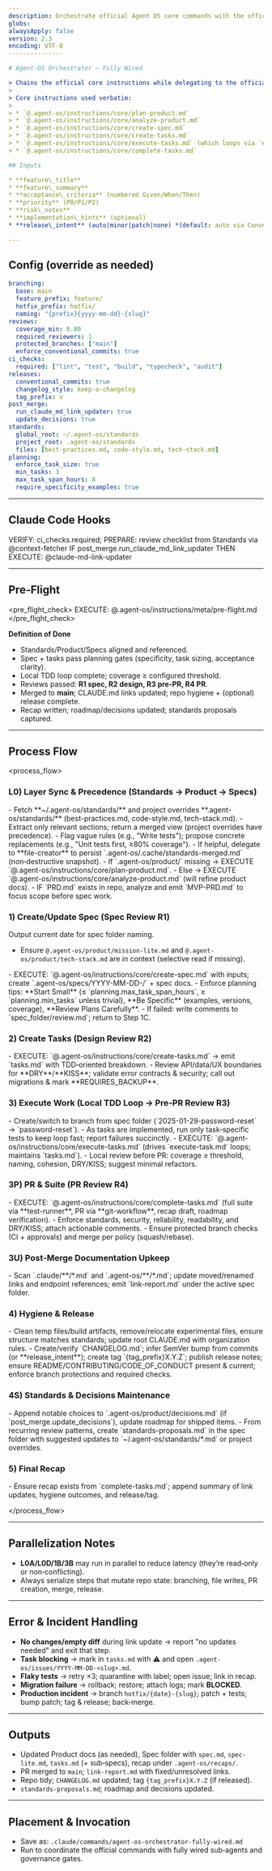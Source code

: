 ```yaml
---
description: Orchestrate official Agent OS core commands with the official Claude Code sub‑agents wired in (parallelizable where safe). Includes Layer 1–3 alignment, multi‑stage reviews, branch→PR lifecycle, post‑merge CLAUDE.md link updates, repo hygiene, and semantic releases.
globs:
alwaysApply: false
version: 2.3
encoding: UTF-8
---------------

# Agent‑OS Orchestrator — Fully Wired

> Chains the official core instructions while delegating to the official sub‑agents: **context-fetcher, date-checker, file-creator, git-workflow, git-repo-manager, prd-version-strategist, project-file-organizer, project-manager, senior-code-reviewer, test-runner, claude-md-link-updater**.
>
> Core instructions used verbatim:
>
> * `@.agent-os/instructions/core/plan-product.md`
> * `@.agent-os/instructions/core/analyze-product.md`
> * `@.agent-os/instructions/core/create-spec.md`
> * `@.agent-os/instructions/core/create-tasks.md`
> * `@.agent-os/instructions/core/execute-tasks.md` (which loops via `execute-task.md`)
> * `@.agent-os/instructions/core/complete-tasks.md`

## Inputs

* **feature\_title**
* **feature\_summary**
* **acceptance\_criteria** (numbered Given/When/Then)
* **priority** (P0/P1/P2)
* **risk\_notes**
* **implementation\_hints** (optional)
* **release\_intent** (auto|minor|patch|none) *(default: auto via Conventional Commits)*

---
```


## Config (override as needed)

```yaml
branching:
  base: main
  feature_prefix: feature/
  hotfix_prefix: hotfix/
  naming: "{prefix}{yyyy-mm-dd}-{slug}"
reviews:
  coverage_min: 0.80
  required_reviewers: 1
  protected_branches: ["main"]
  enforce_conventional_commits: true
ci_checks:
  required: ["lint", "test", "build", "typecheck", "audit"]
releases:
  conventional_commits: true
  changelog_style: keep-a-changelog
  tag_prefix: v
post_merge:
  run_claude_md_link_updater: true
  update_decisions: true
standards:
  global_root: ~/.agent-os/standards
  project_root: .agent-os/standards
  files: [best-practices.md, code-style.md, tech-stack.md]
planning:
  enforce_task_size: true
  min_tasks: 3
  max_task_span_hours: 8
  require_specificity_examples: true
```

---

## Claude Code Hooks

<hooks>
  <on event="pr_opened">VERIFY: ci_checks.required; PREPARE: review checklist from Standards via @context-fetcher</on>
  <on event="pr_merged">IF post_merge.run_claude_md_link_updater THEN EXECUTE: @claude-md-link-updater</on>
</hooks>

---

## Pre‑Flight

\<pre\_flight\_check>
EXECUTE: @.agent-os/instructions/meta/pre-flight.md
\</pre\_flight\_check>

**Definition of Done**

* Standards/Product/Specs aligned and referenced.
* Spec + tasks pass planning gates (specificity, task sizing, acceptance clarity).
* Local TDD loop complete; coverage ≥ configured threshold.
* Reviews passed: **R1 spec, R2 design, R3 pre‑PR, R4 PR**.
* Merged to **main**; CLAUDE.md links updated; repo hygiene + (optional) release complete.
* Recap written; roadmap/decisions updated; standards proposals captured.

---

## Process Flow

\<process\_flow>

### L0) Layer Sync & Precedence (Standards → Product → Specs)

<step number="L0A" subagent="context-fetcher" name="load-standards" parallelizable="true">
- Fetch **~/.agent-os/standards/** and project overrides **.agent-os/standards/** (best-practices.md, code-style.md, tech-stack.md).
- Extract only relevant sections; return a merged view (project overrides have precedence).
</step>
<step number="L0B" subagent="project-manager" name="standards-specificity-check">
- Flag vague rules (e.g., "Write tests"); propose concrete replacements (e.g., "Unit tests first, ≥80% coverage").
- If helpful, delegate to **file-creator** to persist `.agent-os/.cache/standards-merged.md` (non‑destructive snapshot).
</step>
<step number="L0C" subagent="context-fetcher" name="check-product-layer">
- If `.agent-os/product/` missing → EXECUTE `@.agent-os/instructions/core/plan-product.md`.
- Else → EXECUTE `@.agent-os/instructions/core/analyze-product.md` (will refine product docs).
</step>
<step number="L0D" subagent="prd-version-strategist" name="optional-prd-slimming" parallelizable="true">
- IF `PRD.md` exists in repo, analyze and emit `MVP-PRD.md` to focus scope before spec work.
</step>

### 1) Create/Update Spec (Spec Review R1)

<step number="1A" subagent="date-checker" name="determine-date">Output current date for spec folder naming.</step> <step number="1B" subagent="context-fetcher" name="prime-context" parallelizable="true">

* Ensure `@.agent-os/product/mission-lite.md` and `@.agent-os/product/tech-stack.md` are in context (selective read if missing).

  </step>

<step number="1C" subagent="file-creator" name="run-create-spec">
- EXECUTE: `@.agent-os/instructions/core/create-spec.md` with inputs; create `.agent-os/specs/YYYY-MM-DD-<slug>/` + spec docs.
</step>
<step number="1R" subagent="project-manager" name="spec-quality-gate">
- Enforce planning tips: **Start Small** (≤ `planning.max_task_span_hours`, ≥ `planning.min_tasks` unless trivial), **Be Specific** (examples, versions, coverage), **Review Plans Carefully**.
- If failed: write comments to `spec_folder/review.md`; return to Step 1C.
</step>

### 2) Create Tasks (Design Review R2)

<step number="2A" subagent="file-creator" name="run-create-tasks">
- EXECUTE: `@.agent-os/instructions/core/create-tasks.md` → emit `tasks.md` with TDD‑oriented breakdown.
</step>
<step number="2R" subagent="senior-code-reviewer" name="design-review">
- Review API/data/UX boundaries for **DRY**/**KISS**; validate error contracts & security; call out migrations & mark **REQUIRES_BACKUP**.
</step>

### 3) Execute Work (Local TDD Loop → Pre‑PR Review R3)

<step number="3A" subagent="git-workflow" name="branch-setup">
- Create/switch to branch from spec folder (`2025-01-29-password-reset` → `password-reset`).
</step>
<step number="3B" subagent="test-runner" name="focused-tests" parallelizable="true">
- As tasks are implemented, run only task‑specific tests to keep loop fast; report failures succinctly.
</step>
<step number="3C" subagent="project-manager" name="execute-tasks">
- EXECUTE: `@.agent-os/instructions/core/execute-tasks.md` (drives `execute-task.md` loops; maintains `tasks.md`).
</step>
<step number="3R" subagent="senior-code-reviewer" name="pre-pr-review">
- Local review before PR: coverage ≥ threshold, naming, cohesion, DRY/KISS; suggest minimal refactors.
</step>

### 3P) PR & Suite (PR Review R4)

<step number="3P1" subagent="project-manager" name="complete-tasks">
- EXECUTE: `@.agent-os/instructions/core/complete-tasks.md` (full suite via **test-runner**, PR via **git-workflow**, recap draft, roadmap verification).
</step>
<step number="3P2" subagent="senior-code-reviewer" name="pr-review">
- Enforce standards, security, reliability, readability, and DRY/KISS; attach actionable comments.
</step>
<step number="3P3" subagent="git-workflow" name="merge-to-main">
- Ensure protected branch checks (CI + approvals) and merge per policy (squash/rebase).
</step>

### 3U) Post‑Merge Documentation Upkeep

<step number="3U" subagent="claude-md-link-updater" name="update-claude-md-links">
- Scan `.claude/**/*.md` and `.agent-os/**/*.md`; update moved/renamed links and endpoint references; emit `link-report.md` under the active spec folder.
</step>

### 4) Hygiene & Release

<step number="4H1" subagent="project-file-organizer" name="repo-tidy">
- Clean temp files/build artifacts, remove/relocate experimental files, ensure structure matches standards; update root CLAUDE.md with organization rules.
</step>
<step number="4H2" subagent="git-repo-manager" name="release-and-docs">
- Create/verify `CHANGELOG.md`; infer SemVer bump from commits (or **release_intent**); create tag `{tag_prefix}X.Y.Z`; publish release notes; ensure README/CONTRIBUTING/CODE_OF_CONDUCT present & current; enforce branch protections and required checks.
</step>

### 4S) Standards & Decisions Maintenance

<step number="4S1" subagent="project-manager" name="decisions-roadmap-maintenance">
- Append notable choices to `.agent-os/product/decisions.md` (if `post_merge.update_decisions`), update roadmap for shipped items.
</step>
<step number="4S2" subagent="project-manager" name="standards-proposals">
- From recurring review patterns, create `standards-proposals.md` in the spec folder with suggested updates to `~/.agent-os/standards/*.md` or project overrides.
</step>

### 5) Final Recap

<step number="5" subagent="project-manager" name="recap">
- Ensure recap exists from `complete-tasks.md`; append summary of link updates, hygiene outcomes, and release/tag.
</step>

\</process\_flow>

---

## Parallelization Notes

* **L0A/L0D/1B/3B** may run in parallel to reduce latency (they’re read‑only or non‑conflicting).
* Always serialize steps that mutate repo state: branching, file writes, PR creation, merge, release.

---

## Error & Incident Handling

* **No changes/empty diff** during link update → report "no updates needed" and exit that step.
* **Task blocking** → mark in `tasks.md` with ⚠️ and open `.agent-os/issues/YYYY-MM-DD-<slug>.md`.
* **Flaky tests** → retry ×3; quarantine with label; open issue; link in recap.
* **Migration failure** → rollback; restore; attach logs; mark **BLOCKED**.
* **Production incident** → branch `hotfix/{date}-{slug}`; patch + tests; bump patch; tag & release; back‑merge.

---

## Outputs

* Updated Product docs (as needed), Spec folder with `spec.md`, `spec-lite.md`, `tasks.md` (+ sub‑specs), recap under `.agent-os/recaps/`.
* PR merged to `main`; `link-report.md` with fixed/unresolved links.
* Repo tidy; `CHANGELOG.md` updated; tag `{tag_prefix}X.Y.Z` (if released).
* `standards-proposals.md`; roadmap and decisions updated.

---

## Placement & Invocation

* Save as: `.claude/commands/agent-os-orchestrator-fully-wired.md`
* Run to coordinate the official commands with fully wired sub‑agents and governance gates.
